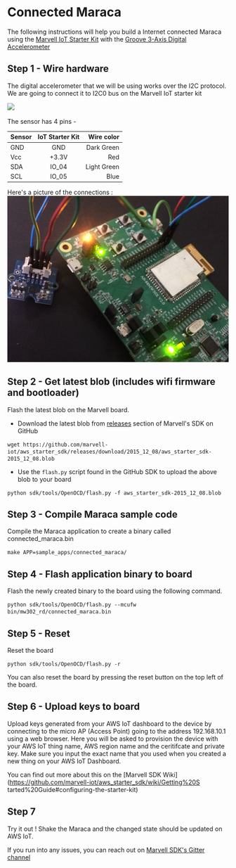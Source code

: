 Connected Maraca
====

The following instructions will help you build a Internet connected Maraca using
the [Marvell IoT Starter Kit](http://www.amazon.com/Globalscale-MW302-IoT-Starter-Powered/dp/B0168DLQHI/ref=sr_1_1?ie=UTF8&qid=1459763298&sr=8-1&keywords=marvell+iot+starter+kit) with the [Groove 3-Axis Digital Accelerometer](http://www.seeedstudio.com/depot/twig-3axis-accelerometer-p-765.html?cPath=144_146)


## Step 1 - Wire hardware

The digital accelerometer that we will be using works over the I2C protocol. We are going to connect it to I2C0 bus on the Marvell IoT starter kit

![](https://raw.githubusercontent.com/marvell-iot/aws_starter_sdk_wiki_images/master/PinMap.png)

The sensor has 4 pins -

| Sensor | IoT Starter Kit | Wire color
|:----|:----:|----:|
| GND | GND | Dark Green
| Vcc | +3.3V | Red
| SDA | IO_04 | Light Green
| SCL | IO_05 | Blue

Here's a picture of the connections :
![Connections](./Wires.jpg)

## Step 2 - Get latest blob (includes wifi firmware and bootloader)
Flash the latest blob on the Marvell board.

- Download the latest blob from [releases](https://github.com/marvell-iot/aws_starter_sdk/releases) section of Marvell's SDK on GitHub
```
wget https://github.com/marvell-iot/aws_starter_sdk/releases/download/2015_12_08/aws_starter_sdk-2015_12_08.blob
```
- Use the `flash.py` script found in the GitHub SDK to upload the above blob to
your board
```
python sdk/tools/OpenOCD/flash.py -f aws_starter_sdk-2015_12_08.blob
```

## Step 3 - Compile Maraca sample code
Compile the Maraca application to create a binary called connected_maraca.bin
```
make APP=sample_apps/connected_maraca/
```

## Step 4 - Flash application binary to board
Flash the newly created binary to the board using the following command.
```
python sdk/tools/OpenOCD/flash.py --mcufw bin/mw302_rd/connected_maraca.bin
```
## Step 5 - Reset
Reset the board
```
python sdk/tools/OpenOCD/flash.py -r
```
You can also reset the board by pressing the reset button on the top left
of the board.

## Step 6 - Upload keys to board
Upload keys generated from your AWS IoT dashboard to the device by connecting to
the micro AP (Access Point) going to the address 192.168.10.1 using a web
browser. Here you will be asked to provision the device with your AWS IoT thing name, AWS region name and the ceritifcate and private key. Make sure you input the exact name that you used when you created a new thing on your AWS IoT Dashboard.

You can find out more about this on the [Marvell SDK Wiki](https://github.com/marvell-iot/aws_starter_sdk/wiki/Getting%20S
tarted%20Guide#configuring-the-starter-kit)

## Step 7
Try it out !
Shake the Maraca and the changed state should be updated on AWS IoT.

If you run into any issues, you can reach out on [Marvell SDK's Gitter channel](https://gitter.im/marvell-iot/aws_starter_sdk)
